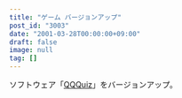 ```yaml
---
title: "ゲーム バージョンアップ"
post_id: "3003"
date: "2001-03-28T00:00:00+09:00"
draft: false
image: null
tag: []
---
```



ソフトウェア「[QQQuiz](/qqquiz)」をバージョンアップ。
